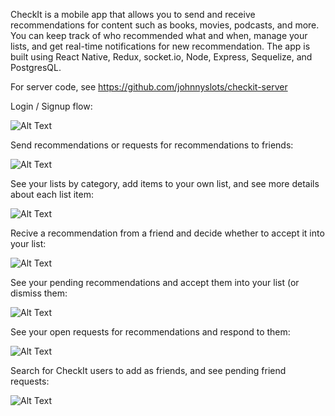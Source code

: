 CheckIt is a mobile app that allows you to send and receive recommendations for content such as books, movies, podcasts, and more. You can keep track of who recommended what and when, manage your lists, and get real-time notifications for new recommendation. The app is built using React Native, Redux, socket.io, Node, Express, Sequelize, and PostgresQL.

For server code, see https://github.com/johnnyslots/checkit-server

Login / Signup flow:

![Alt Text](https://media.giphy.com/media/fH9MaiIBoSydwqFsPH/giphy.gif)

Send recommendations or requests for recommendations to friends:

![Alt Text](https://media.giphy.com/media/5yYvzLsl2BtN9AIynj/giphy.gif)

See your lists by category, add items to your own list, and see more details about each list item:

![Alt Text](https://media.giphy.com/media/oHx56T668i1qI5scUM/giphy.gif)

Recive a recommendation from a friend and decide whether to accept it into your list:

![Alt Text](https://media.giphy.com/media/8Aa34IruEbskot8kOC/giphy.gif)

See your pending recommendations and accept them into your list (or dismiss them:

![Alt Text](https://media.giphy.com/media/9S5p6j2EOsd44shHQW/giphy.gif)

See your open requests for recommendations and respond to them:

![Alt Text](https://media.giphy.com/media/3KVLWoGyQ8BSQMDgpb/giphy.gif)

Search for CheckIt users to add as friends, and see pending friend requests:

![Alt Text](https://media.giphy.com/media/1j8PXEUJWm8x2kQqQv/giphy.gif)




